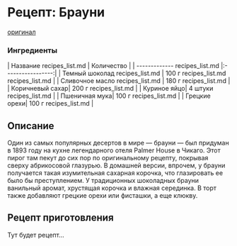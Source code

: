 # Рецепт: Брауни
[оригинал](https://eda.ru/recepty/vypechka-deserty/brauni-brownie-20955)

### Ингредиенты
| Название        recipes_list.md | Количество  |
| -------------   recipes_list.md             |:-----------------:|
| Темный шоколад  recipes_list.md | 100 г recipes_list.md recipes_list.md |
| Сливочное масло recipes_list.md | 180 г      recipes_list.md |
| Коричневый сахар| 200 г     recipes_list.md |
| Куриное яйцо| 4 штуки     recipes_list.md |
| Пшеничная мука| 100 г      recipes_list.md |
| Грецкие орехи| 100 г     recipes_list.md |

## Описание
Один из самых популярных десертов в мире — брауни — был придуман в 1893 году на кухне легендарного отеля Palmer House в Чикаго. Этот пирог там пекут до сих пор по оригинальному рецепту, покрывая сверху абрикосовой глазурью. В домашней версии, впрочем, у брауни получается такая изумительная сахарная корочка, что глазировать ее было бы преступлением. У традиционных шоколадных брауни ванильный аромат, хрустящая корочка и влажная серединка. В торт также добавляют грецкие орехи или фисташки, а еще клюкву.

## Рецепт приготовления
Тут будет рецепт...
